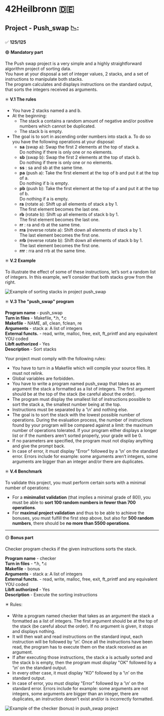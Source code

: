 # 42Heilbronn :de:
## Project - Push_swap 📉:

:white_check_mark: **125/125**

:green_circle: **Mandatory part**

The Push swap project is a very simple and a highly straightforward algorithm project of sorting data.\
You have at your disposal a set of integer values, 2 stacks, and a set of instructions to manipulate both stacks.\
The program calculates and displays instructions on the standard output, that sorts the integers received as arguments.

:eight_spoked_asterisk: **V.1 The rules**
- You have 2 stacks named a and b.
- At the beginning:
  - The stack a contains a random amount of negative and/or positive numbers
which cannot be duplicated.
  - The stack b is empty.
- The goal is to sort in ascending order numbers into stack a. To do so you have the
following operations at your disposal:
  * **sa** (swap a): Swap the first 2 elements at the top of stack a.\
    Do nothing if there is only one or no elements.
  * **sb** (swap b): Swap the first 2 elements at the top of stack b.\
    Do nothing if there is only one or no elements.
  * **ss** : sa and sb at the same time.
  * **pa** (push a): Take the first element at the top of b and put it at the top of a.\
    Do nothing if b is empty.
  * **pb** (push b): Take the first element at the top of a and put it at the top of b.\
    Do nothing if a is empty.
  * **ra** (rotate a): Shift up all elements of stack a by 1.\
    The first element becomes the last one.
  * **rb** (rotate b): Shift up all elements of stack b by 1.\
    The first element becomes the last one.
  * **rr** : ra and rb at the same time.
  * **rra** (reverse rotate a): Shift down all elements of stack a by 1.\
    The last element becomes the first one.
  * **rrb** (reverse rotate b): Shift down all elements of stack b by 1.\
    The last element becomes the first one.
  * **rrr** : rra and rrb at the same time.

:eight_spoked_asterisk: **V.2 Example**

To illustrate the effect of some of these instructions, let’s sort a random list of integers.
In this example, we’ll consider that both stacks grow from the right.

![Example of sorting stacks in project push_swap](https://drive.google.com/file/d/1M19yxJ12nC6vzJqZZNUGedZ125_cSSkg/view?usp=drive_link)



:eight_spoked_asterisk: **V.3 The "push_swap" program**

**Program name**  - push_swap\
**Turn in files** - Makefile, *.h, *.c\
**Makefile**      - NAME, all, clean, fclean, re\
**Arguments**     - stack a: A list of integers\
**External functs.** - read, write, malloc, free, exit, ft_printf and any equivalent YOU coded\
**Libft authorized** - Yes\
**Description**   - Sort stacks

Your project must comply with the following rules:
- You have to turn in a Makefile which will compile your source files. It must not
relink.
- Global variables are forbidden.
- You have to write a program named push_swap that takes as an argument the stack
a formatted as a list of integers. The first argument should be at the top of the
stack (be careful about the order).
- The program must display the smallest list of instructions possible to sort the stack
a, the smallest number being at the top.
- Instructions must be separated by a ’\n’ and nothing else.
- The goal is to sort the stack with the lowest possible number of operations. During
the evaluation process, the number of instructions found by your program will be
compared against a limit: the maximum number of operations tolerated. If your
program either displays a longer list or if the numbers aren’t sorted properly, your
grade will be 0.
- If no parameters are specified, the program must not display anything and give the
prompt back.
- In case of error, it must display "Error" followed by a ’\n’ on the standard error.
Errors include for example: some arguments aren’t integers, some arguments are
bigger than an integer and/or there are duplicates.

:eight_spoked_asterisk: **V.4 Benchmark**

To validate this project, you must perform certain sorts with a minimal number of operations:
- For a **minimalist validation** (that implies a minimal grade of 80)), you must be
able to **sort 100 random numbers in fewer than 700 operations**.
- For **maximal project validation** and thus to be able to achieve the bonuses, you
must fulfill the first step above, but also for **500 random numbers**, there should
be **no more than 5500 operations**.


-------------------------------------------------------------------------------

:yellow_circle: **Bonus part**

Checker program checks if the given instructions sorts the stack.

**Program name**  - checker\
**Turn in files** - *.h, *.c\
**Makefile**      - bonus\
**Arguments**     - stack a: A list of integers\
**External functs.** - read, write, malloc, free, exit, ft_printf and any equivalent YOU coded\
**Libft authorized** - Yes\
**Description**   - Execute the sorting instructions

:eight_pointed_black_star: Rules:
- Write a program named checker that takes as an argument the stack a formatted
as a list of integers. The first argument should be at the top of the stack (be careful
about the order). If no argument is given, it stops and displays nothing.
- It will then wait and read instructions on the standard input, each instruction will
be followed by ’\n’. Once all the instructions have been read, the program has to
execute them on the stack received as an argument.
- If after executing those instructions, the stack a is actually sorted and the stack b
is empty, then the program must display "OK" followed by a ’\n’ on the standard
output.
- In every other case, it must display "KO" followed by a ’\n’ on the standard output.
- In case of error, you must display "Error" followed by a ’\n’ on the standard error. Errors include for example: some arguments are not integers, some arguments
are bigger than an integer, there are duplicates, an instruction doesn’t exist and/or
is incorrectly formatted.

![Example of the checker (bonus) in push_swap project](https://drive.google.com/file/d/1M19yxJ12nC6vzJqZZNUGedZ125_cSSkg/view?usp=drive_link)

